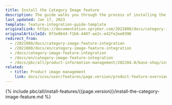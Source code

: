 ```yaml
---
title: Install the Category Image feature
description: The guide walks you through the process of installing the Category Image feature in your project.
last_updated: Jan 17, 2023
template: feature-integration-guide-template
originalLink: https://documentation.spryker.com/2021080/docs/category-image-feature-integration
originalArticleId: 0f3e0644-f1b6-4407-ae2c-e42fe2ee0396
redirect_from:
  - /2021080/docs/category-image-feature-integration
  - /2021080/docs/en/category-image-feature-integration
  - /docs/category-image-feature-integration
  - /docs/en/category-image-feature-integration
  - /docs/pbc/all/product-information-management/202204.0/base-shop/install-and-upgrade/install-features/install-the-category-image-feature.html
related:
  - title: Product image management
    link: docs/scos/user/features/page.version/product-feature-overview/product-images-overview.html
---
```


{% include pbc/all/install-features/{{page.version}}/install-the-category-image-feature.md %} <!-- To edit, see /_includes/pbc/all/install-features/202311.0/install-the-category-image-feature.md -->
